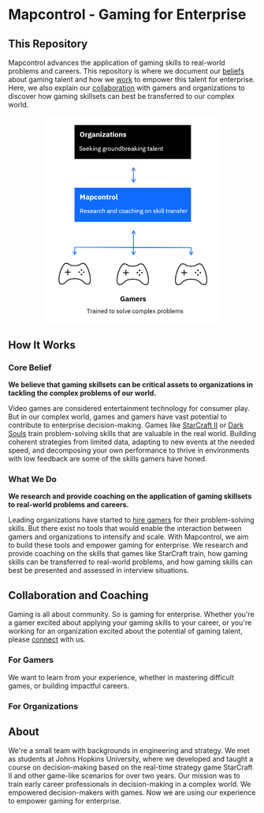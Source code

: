 # Mapcontrol - Gaming for Enterprise

## This Repository

Mapcontrol advances the application of gaming skills to real-world problems and careers. This repository is where we document our [beliefs]() about gaming talent and how we [work]() to empower this talent for enterprise. Here, we also explain our [collaboration]() with gamers and organizations to discover how gaming skillsets can best be transferred to our complex world.

<p align="center">
<img width="354" height="419.5" src="assets/mapcontrol-stack.PNG"></img>
</p>

## How It Works

### Core Belief

**We believe that gaming skillsets can be critical assets to organizations in tackling the complex problems of our world.**

Video games are considered entertainment technology for consumer play. But in our complex world, games and gamers have vast potential to contribute to enterprise decision-making. Games like [StarCraft II](https://en.wikipedia.org/wiki/StarCraft_II:_Wings_of_Liberty) or [Dark Souls](https://en.wikipedia.org/wiki/Dark_Souls) train problem-solving skills that are valuable in the real world. Building coherent strategies from limited data, adapting to new events at the needed speed, and decomposing your own performance to thrive in environments with low feedback are some of the skills gamers have honed. 

### What We Do

**We research and provide coaching on the application of gaming skillsets to real-world problems and careers.**

Leading organizations have started to [hire gamers](https://www.businessinsider.com/retired-gamer-offered-internship-for-past-starcraft-2-performance-2019-10) for their problem-solving skills. But there exist no tools that would enable the interaction between gamers and organizations to intensify and scale. With Mapcontrol, we aim to build these tools and empower gaming for enterprise. We research and provide coaching on the skills that games like StarCraft train, how gaming skills can be transferred to real-world problems, and how gaming skills can best be presented and assessed in interview situations.

## Collaboration and Coaching

Gaming is all about community. So is gaming for enterprise. Whether you're a gamer excited about applying your gaming skills to your career, or you're working for an organization excited about the potential of gaming talent, please [connect]() with us. 

### For Gamers

We want to learn from your experience, whether in mastering difficult games, or building impactful careers.

### For Organizations

## About

We're a small team with backgrounds in engineering and strategy. We met as students at Johns Hopkins University, where we developed and taught a course on decision-making based on the real-time strategy game StarCraft II and other game-like scenarios for over two years. Our mission was to train early career professionals in decision-making in a complex world. We empowered decision-makers with games. Now we are using our experience to empower gaming for enterprise.






